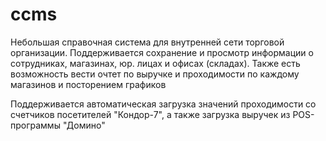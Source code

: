 # ccms

Небольшая справочная система для внутренней сети торговой организации. Поддерживается сохранение и просмотр информации о сотрудниках, магазинах, юр. лицах и офисах (складах). Также есть возможность вести очтет по выручке и проходимости по каждому магазинов и посторением графиков

Поддерживается автоматическая загрузка значений проходимости со счетчиков посетителей "Кондор-7", а также загрузка выручек из POS-программы "Домино"